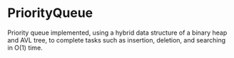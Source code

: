# PriorityQueue
Priority queue implemented, using a hybrid data structure of a binary heap and AVL tree, to complete tasks such as insertion, deletion, and searching in O(1) time. 
